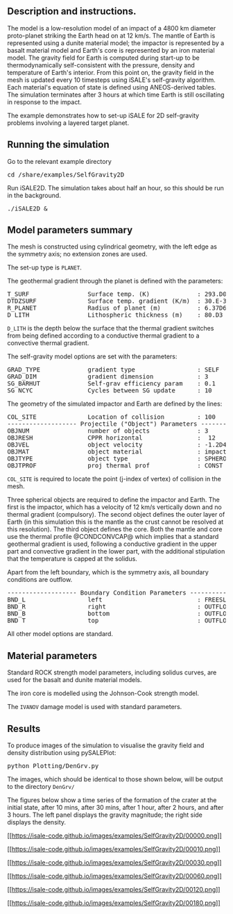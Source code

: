 ## Description and instructions.

The model is a low-resolution model of an impact of a 4800 km diameter proto-planet striking the Earth head on at 12 km/s. The mantle of Earth is represented using a dunite material model; the impactor is represented by a basalt material model and Earth's core is represented by an iron material model. The gravity field for Earth is computed during start-up to be thermodynamically self-consistent with the pressure, density and temperature of Earth's interior. From this point on, the gravity field in the mesh is updated every 10 timesteps using iSALE's self-gravity algorithm. Each material's equation of state is defined using ANEOS-derived tables. The simulation terminates after 3 hours at which time Earth is still oscillating in response to the impact.

The example demonstrates how to set-up iSALE for 2D self-gravity problems involving a layered target planet.

## Running the simulation

Go to the relevant example directory
<pre>
cd <prefix>/share/examples/SelfGravity2D
</pre>

Run iSALE2D.  The simulation takes about half an hour, so this should be run in the background.
<pre>
./iSALE2D &
</pre>

## Model parameters summary

The mesh is constructed using cylindrical geometry, with the left edge as the symmetry axis; no extension zones are used.

The set-up type is `PLANET`.

The geothermal gradient through the planet is defined with the parameters:

<pre>
T_SURF                Surface temp. (K)             : 293.D0
DTDZSURF              Surface temp. gradient (K/m)  : 30.E-3
R_PLANET              Radius of planet (m)          : 6.37D6
D_LITH                Lithospheric thickness (m)    : 80.D3
</pre>

`D_LITH` is the depth below the surface that the thermal gradient switches from being defined according to a conductive thermal gradient to a convective thermal gradient.

The self-gravity model options are set with the parameters:

<pre>
GRAD_TYPE             gradient type                 : SELF   ! This sets the gravity models as self-gravity
GRAD_DIM              gradient dimension            : 3      ! This implies that gravity varies in all three dimensions in the mesh
SG_BARHUT             Self-grav efficiency param    : 0.1    ! A non-zero value of this parameter activates the optimized self-gravity calculation
SG_NCYC               Cycles between SG update      : 10     ! This parameter specifies that the gravity field is updated every 10 time steps (the default is 5)
</pre>

The geometry of the simulated impactor and Earth are defined by the lines:

<pre>
COL_SITE              Location of collision         : 100
------------------- Projectile ("Object") Parameters --------------------
OBJNUM                number of objects             : 3
OBJRESH               CPPR horizontal               :  12         :  32         :  17
OBJVEL                object velocity               : -1.2D4      : 0.D0        : 0.D0
OBJMAT                object material               : impactr     : mantle_     : core___
OBJTYPE               object type                   : SPHEROID    : SPHEROID    : SPHEROID
OBJTPROF              proj thermal prof             : CONST       : CONDCONVCAP : CONDCONVCAP
</pre>

`COL_SITE` is required to locate the point (j-index of vertex) of collision in the mesh.

Three spherical objects are required to define the impactor and Earth. The first is the impactor, which has a velocity of 12 km/s vertically down and no thermal gradient (compulsory). The second object defines the outer layer of Earth (in this simulation this is the mantle as the crust cannot be resolved at this resolution). The third object defines the core.  Both the mantle and core use the thermal profile @CONDCONVCAP@ which implies that a standard geothermal gradient is used, following a conductive gradient in the upper part and convective gradient in the lower part, with the additional stipulation that the temperature is capped at the solidus.

Apart from the left boundary, which is the symmetry axis, all boundary conditions are outflow.

<pre>
------------------- Boundary Condition Parameters ----------------------
BND_L                 left                          : FREESLIP
BND_R                 right                         : OUTFLOW
BND_B                 bottom                        : OUTFLOW
BND_T                 top                           : OUTFLOW
</pre>

All other model options are standard.

## Material parameters

Standard ROCK strength model parameters, including solidus curves, are used for the basalt and dunite material models.

The iron core is modelled using the Johnson-Cook strength model.

The `IVANOV` damage model is used with standard parameters.

## Results

To produce images of the simulation to visualise the gravity field and density distribution using pySALEPlot:
<pre>
python Plotting/DenGrv.py
</pre>
The images, which should be identical to those shown below, will be output to the directory `DenGrv/`

The figures below show a time series of the formation of the crater at the initial state, after 10 mins, after 30 mins, after 1 hour, after 2 hours, and after 3 hours. The left panel displays the gravity magnitude; the right side displays the density. 

[[https://isale-code.github.io/images/examples/SelfGravity2D/00000.png]]

[[https://isale-code.github.io/images/examples/SelfGravity2D/00010.png]]

[[https://isale-code.github.io/images/examples/SelfGravity2D/00030.png]]

[[https://isale-code.github.io/images/examples/SelfGravity2D/00060.png]]

[[https://isale-code.github.io/images/examples/SelfGravity2D/00120.png]]

[[https://isale-code.github.io/images/examples/SelfGravity2D/00180.png]]